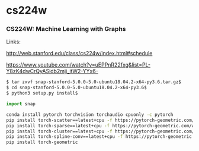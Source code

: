 # cs224w
### CS224W: Machine Learning with Graphs

Links:

http://web.stanford.edu/class/cs224w/index.html#schedule

https://www.youtube.com/watch?v=uEPPnR22fxg&list=PL-Y8zK4dwCrQyASidb2mjj_itW2-YYx6-


```sh
$ tar zxvf snap-stanford-5.0.0-5.0-ubuntu18.04.2-x64-py3.6.tar.gz$
$ cd snap-stanford-5.0.0-5.0-ubuntu18.04.2-x64-py3.6$
$ python3 setup.py install$
```
```python
import snap
```
```sh
conda install pytorch torchvision torchaudio cpuonly -c pytorch
pip install torch-scatter==latest+cpu -f https://pytorch-geometric.com/whl/torch-1.7.0.html
pip install torch-sparse==latest+cpu -f https://pytorch-geometric.com/whl/torch-1.7.0.html
pip install torch-cluster==latest+cpu -f https://pytorch-geometric.com/whl/torch-1.7.0.html
pip install torch-spline-conv==latest+cpu -f https://pytorch-geometric.com/whl/torch-1.7.0.html
pip install torch-geometric
```